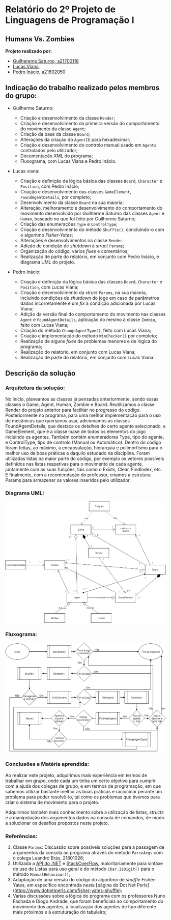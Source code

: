 # Relatório do 2º Projeto de Linguagens de Programação I

## Humans Vs. Zombies

**Projeto realizado por:**
- [Guilhereme Saturno, a21700118]()
- [Lucas Viana, ]()
- [Pedro Inácio, a21802050]()

## Indicação do trabalho realizado pelos membros do grupo:

- Guilherme Saturno:
  - Criação e desenvolvimento da classe `Render`;
  - Criação e desenvolvimento da primeira versão do comportamento do movimento 
  da classe `Agent`;
  - Criação da base da classe `Board`;
  - Alterações da criação do `AgentID` para hexadecimal;
  - Criação e desenvolvimento do controlo manual usado em `Agents` controlados 
  pelo utilizador;
  - Documentação XML do programa;
  - Fluxograma, com Lucas Viana e Pedro Inácio.

- Lucas viana:
  - Criação e definição da lógica básica das classes `Board`, `Character` e 
  `Position`, com Pedro Inácio;
  - Criação e desenvolvimento das classes `GameElement`, `FoundAgentDetails`, 
  por completo;
  - Desenvolvimento da classe `Board` na sua maioria;
  - Alteração, melhoramento e desenvolvimento do comportamento do movimento 
  desenvolvido por Guilherme Saturno das classes `Agent` e `Human`, baseado 
  no que foi feito por Guilherme Saturno;
  - Criação das enumerações `Type` e `ControlType`;
  - Criação e desenvolvimento do método `Shuffle()`, concluindo-o com o 
  algoritmo _Fisher-Yates_;
  - Alterações e desenvolvimentos na classe `Render`.
  - Adição de condição de _shutdown_ à _struct_ `Params`;
  - Organização do código, vários _fixes_ e comentários;
  - Realização de parte do relatório, em conjunto com Pedro Inácio, e diagrama
   UML do projeto.

- Pedro Inácio:
  - Criação e definição da lógica básica das classes `Board`, `Character` e 
  `Position`, com Lucas Viana;
  - Criação e desenvolvimento da _struct_ `Params`, na sua maioria, incluindo 
  condições de _shutdown_ do jogo em caso de parâmetros dados incorretamente 
  e um _fix_ à condição adicionada por Lucas Viana;
  - Adição da versão final do comportamento do movimento nas classes `Agent` e
   `FoundAgentDetails`, aplicação do mesmo à classe `Zombie`, feito com Lucas 
   Viana;
  - Criação do método `ChangeAgentType()`, feito com Lucas Viana;
  - Criação e implementação do método `WinChecker()` por completo;
  - Realização de alguns _fixes_ de problemas menores e de lógica do programa;
  - Realização do relatório, em conjunto com Lucas Viana;
  - Realização de parte do relatório, em conjunto com Lucas Viana.

## Descrição da solução

### Arquitetura da solução:
No início, planeamos as classes já pensadas anteriormente, sendo essas classes 
o Game, Agent, Human, Zombie e Board. Reutilizamos a classe Render do projeto 
anterior para facilitar no progresso do código. Posteriormente no programa, 
para uma melhor implementação para o uso de mecânicas que queriamos usar, 
adicionamos as classes FoundAgentDetails, que destaca os detalhes do certo 
agente selecionado, e GameElement, que é a classe-base de todos os elementos do
jogo incluindo os agentes. Também contém enumeradores Type, tipo do agente, e
ControlType, tipo de controlo (Manual ou Automático). Dentro do código foram
feitas, ao máximo, a encapsulação, hierarquia e polimorfismo para o melhor 
uso de boas práticas e daquilo estudado na disciplina. Foram utilizadas listas
na maior parte do código, por exemplo os vetores possíveis definidos nas
listas respetivas para o movimento de cada agente, juntamente com as suas 
funções, tais como o Exists, Clear, FindIndex, etc. E finalmente, com a 
recomendação do professor, criamos a estrutura Params para armazenar os 
valores inseridos pelo utilizador.

### Diagrama UML:

![DiagramaUML](DiagramaUML.png)

### Fluxograma:

![Fluxograma](Fluxograma.png)

### Conclusões e Matéria aprendida:

Ao realizar este projeto, adquirimos mais experiência em termos de trabalhar 
em grupo, onde cada um tinha um certo objetivo para cumprir com a ajuda dos
colegas de grupo, e em termos de programação, em que sabemos utilizar 
bastante melhor as boas práticas e raciocinar perante um problema para
poder resolvê-lo, tal como os problemas que tivemos para criar o sistema de
movimento para o projeto.

Adquirimos também mais conhecimento sobre a utilização de listas, _structs_ e
a manipulação dos argumentos dados na consola de comandos, de modo a
solucionar os desafios propostos neste projeto.

### Referências:

1. Classe `Params`: Discussão sobre possíveis soluções para a passagem de 
argumentos da consola ao programa através do método `ParseArgs` com o colega
Leandro Brás, 21801026;
2. Utilizada a [API do .NET](https://docs.microsoft.com/en-us/dotnet/api/) e 
[StackOverFlow](https://stackoverflow.com/), maioritariamente para sintáxe de
 uso de Listas para uso geral e do método `Char.IsDigit()` para o método 
 `ManualBehaviour()`;
3. Adaptação de uma versão do código do algoritmo de _shuffle_ Fisher-Yates, 
em específico encontrada nesta [página do Dot Net Perls]
(https://www.dotnetperls.com/fisher-yates-shuffle);
4. Várias discussões sobre a lógica do programa com os professores Nuno Fachada
e Diogo Andrade, que foram beneficiais ao comportamento do movimento dos
agentes, à localização dos agentes de tipo diferente mais próximos e à
estruturação do tabuleiro;